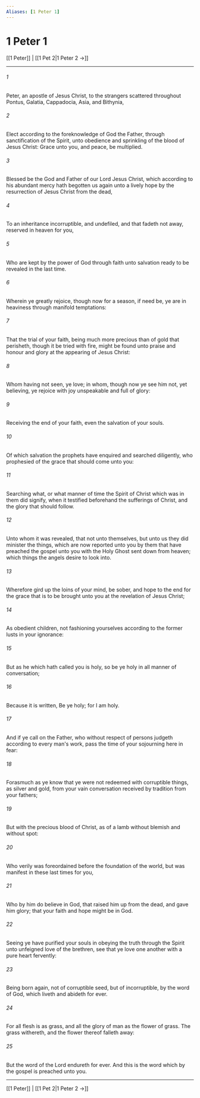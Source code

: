 ```yaml
---
Aliases: [1 Peter 1]
---
```

# 1 Peter 1

[[1 Peter]] | [[1 Pet 2|1 Peter 2 →]]
***



###### 1 
Peter, an apostle of Jesus Christ, to the strangers scattered throughout Pontus, Galatia, Cappadocia, Asia, and Bithynia, 

###### 2 
Elect according to the foreknowledge of God the Father, through sanctification of the Spirit, unto obedience and sprinkling of the blood of Jesus Christ: Grace unto you, and peace, be multiplied. 

###### 3 
Blessed be the God and Father of our Lord Jesus Christ, which according to his abundant mercy hath begotten us again unto a lively hope by the resurrection of Jesus Christ from the dead, 

###### 4 
To an inheritance incorruptible, and undefiled, and that fadeth not away, reserved in heaven for you, 

###### 5 
Who are kept by the power of God through faith unto salvation ready to be revealed in the last time. 

###### 6 
Wherein ye greatly rejoice, though now for a season, if need be, ye are in heaviness through manifold temptations: 

###### 7 
That the trial of your faith, being much more precious than of gold that perisheth, though it be tried with fire, might be found unto praise and honour and glory at the appearing of Jesus Christ: 

###### 8 
Whom having not seen, ye love; in whom, though now ye see him not, yet believing, ye rejoice with joy unspeakable and full of glory: 

###### 9 
Receiving the end of your faith, even the salvation of your souls. 

###### 10 
Of which salvation the prophets have enquired and searched diligently, who prophesied of the grace that should come unto you: 

###### 11 
Searching what, or what manner of time the Spirit of Christ which was in them did signify, when it testified beforehand the sufferings of Christ, and the glory that should follow. 

###### 12 
Unto whom it was revealed, that not unto themselves, but unto us they did minister the things, which are now reported unto you by them that have preached the gospel unto you with the Holy Ghost sent down from heaven; which things the angels desire to look into. 

###### 13 
Wherefore gird up the loins of your mind, be sober, and hope to the end for the grace that is to be brought unto you at the revelation of Jesus Christ; 

###### 14 
As obedient children, not fashioning yourselves according to the former lusts in your ignorance: 

###### 15 
But as he which hath called you is holy, so be ye holy in all manner of conversation; 

###### 16 
Because it is written, Be ye holy; for I am holy. 

###### 17 
And if ye call on the Father, who without respect of persons judgeth according to every man's work, pass the time of your sojourning here in fear: 

###### 18 
Forasmuch as ye know that ye were not redeemed with corruptible things, as silver and gold, from your vain conversation received by tradition from your fathers; 

###### 19 
But with the precious blood of Christ, as of a lamb without blemish and without spot: 

###### 20 
Who verily was foreordained before the foundation of the world, but was manifest in these last times for you, 

###### 21 
Who by him do believe in God, that raised him up from the dead, and gave him glory; that your faith and hope might be in God. 

###### 22 
Seeing ye have purified your souls in obeying the truth through the Spirit unto unfeigned love of the brethren, see that ye love one another with a pure heart fervently: 

###### 23 
Being born again, not of corruptible seed, but of incorruptible, by the word of God, which liveth and abideth for ever. 

###### 24 
For all flesh is as grass, and all the glory of man as the flower of grass. The grass withereth, and the flower thereof falleth away: 

###### 25 
But the word of the Lord endureth for ever. And this is the word which by the gospel is preached unto you.

***
[[1 Peter]] | [[1 Pet 2|1 Peter 2 →]]
